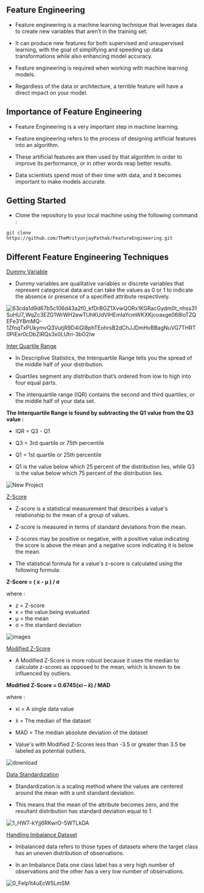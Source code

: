 ## Feature Engineering

- Feature engineering is a machine learning technique that leverages data to create new variables that aren’t in the training set.

- It can produce new features for both supervised and unsupervised learning, with the goal of simplifying and speeding up data transformations while also enhancing model accuracy. 

- Feature engineering is required when working with machine learning models. 

- Regardless of the data or architecture, a terrible feature will have a direct impact on your model.

## Importance of Feature Engineering

- Feature Engineering is a very important step in machine learning.

- Feature engineering refers to the process of designing artificial features into an algorithm.

- These artificial features are then used by that algorithm in order to improve its performance, or in other words reap better results.

- Data scientists spend most of their time with data, and it becomes important to make models accurate.

## Getting Started

- Clone the repository to your local machine using the following command :
```
git clone https://github.com/TheMrityunjayPathak/FeatureEngineering.git
```

## Different Feature Engineering Techniques

[Dummy Variable](https://www.kaggle.com/code/themrityunjaypathak/dummy-variable)

- Dummy variables are qualitative variables or discrete variables that represent categorical data and can take the values as 0 or 1 to indicate the absence or presence of a specified attribute respectively.

![63cda1d9d67b5c106d43a2f0_kfDrBGZ1XvwQORx1KGRacGydm0t_nhss31SuHU7_WqZc3EZG1WrWH2ewTUhKUdVIHEmIaYcmWKXKjcoasge068loTZQEFe3YBmMQ-1ZfnqTxPUkymvQ3VutjR9D4iGl8phTEohrsB2dChJJDmHvBBagNuVG7THRT0PiExr0cDbZIRQs3x0LUtri-3bO2Iw](https://github.com/TheMrityunjayPathak/FeatureEngineering/assets/123563634/f8260e2f-55a2-42f3-be8a-1e1807eb9625)

[Inter Quartile Range](https://www.kaggle.com/code/themrityunjaypathak/removing-outlier-from-data-using-iqr)

- In Descriptive Statistics, the Interquartile Range tells you the spread of the middle half of your distribution.

- Quartiles segment any distribution that’s ordered from low to high into four equal parts. 

- The interquartile range (IQR) contains the second and third quartiles, or the middle half of your data set.

**The Interquartile Range is found by subtracting the Q1 value from the Q3 value :**

- IQR = Q3 - Q1
- Q3 = 3rd quartile or 75th percentile
- Q1 = 1st quartile or 25th percentile

- Q1 is the value below which 25 percent of the distribution lies, while Q3 is the value below which 75 percent of the distribution lies.

![New Project](https://github.com/TheMrityunjayPathak/FeatureEngineering/assets/123563634/20548ba7-4d26-4b88-965b-4af40e9a5ab6)

[Z-Score](https://www.kaggle.com/code/themrityunjaypathak/removing-outlier-from-data-using-zscore)

- Z-score is a statistical measurement that describes a value's relationship to the mean of a group of values.

- Z-score is measured in terms of standard deviations from the mean.

- Z-scores may be positive or negative, with a positive value indicating the score is above the mean and a negative score indicating it is below the mean.

- The statistical formula for a value's z-score is calculated using the following formula:

**Z-Score = ( x - μ ) / σ**

where :

- z = Z-score
- x = the value being evaluated
- μ = the mean
- σ = the standard deviation

![images](https://github.com/TheMrityunjayPathak/FeatureEngineering/assets/123563634/41b2cc4e-dfa9-4cfd-a950-b59c3b3e612f)

[Modified Z-Score](https://www.kaggle.com/code/themrityunjaypathak/removing-outlier-from-data-using-modified-zscore)

- A Modified Z-Score is more robust because it uses the median to calculate z-scores as opposed to the mean, which is known to be influenced by outliers.

**Modified Z-Score = 0.6745(xi – x̃) / MAD**

where :

- xi = A single data value
- x̃ = The median of the dataset
- MAD = The median absolute deviation of the dataset

- Value's with Modified Z-Scores less than -3.5 or greater than 3.5 be labeled as potential outliers.

![download](https://github.com/TheMrityunjayPathak/FeatureEngineering/assets/123563634/c877fa09-b571-4a15-8e3f-16c08b728e2e)

[Data Standardization](https://www.kaggle.com/code/themrityunjaypathak/data-standardization)

- Standardization is a scaling method where the values are centered around the mean with a unit standard deviation.

- This means that the mean of the attribute becomes zero, and the resultant distribution has standard deviation equal to 1.

![1_HW7-kYjj6RKwrO-5WTLkDA](https://github.com/TheMrityunjayPathak/FeatureEngineering/assets/123563634/98fff578-e63b-43b1-ad77-508c2aec8f35)

[Handling Imbalance Dataset](https://www.kaggle.com/code/themrityunjaypathak/handling-imbalance-dataset)

- Imbalanced data refers to those types of datasets where the target class has an uneven distribution of observations.

- In an Imbalance Data one class label has a very high number of observations and the other has a very low number of observations.

![0_FeIp1t4uEcW5LmSM](https://github.com/TheMrityunjayPathak/FeatureEngineering/assets/123563634/7c226979-5f95-4371-9e67-53e619097837)
